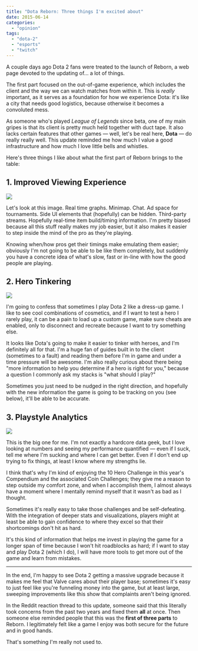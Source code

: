 ```yaml
---
title: "Dota Reborn: Three things I'm excited about"
date: 2015-06-14
categories: 
  - "opinion"
tags: 
  - "dota-2"
  - "esports"
  - "twitch"
---
```


A couple days ago Dota 2 fans were treated to the launch of Reborn, a web page devoted to the updating of… a lot of things.

The first part focused on the out-of-game experience, which includes the client and the way we can watch matches from within it. This is _really_ important, as it serves as a foundation for how we experience Dota: it's like a city that needs good logistics, because otherwise it becomes a convoluted mess.

As someone who's played _League of Legends_ since beta, one of my main gripes is that its client is pretty much held together with duct tape. It also lacks certain features that other games — well, let's be real here, **Dota** — do really really well. This update reminded me how much I value a good infrastructure and how much I love little bells and whistles.

Here's three things I like about what the first part of Reborn brings to the table:

## 1\. Improved Viewing Experience

![](images/LjnUbGW.png)

Let's look at this image. Real time graphs. Minimap. Chat. Ad space for tournaments. Side UI elements that (hopefully) can be hidden. Third-party streams. Hopefully real-time item build/timing information. I'm pretty biased because all this stuff really makes my job easier, but it also makes it easier to step inside the mind of the pro as they're playing.

Knowing when/how pros get their timings make emulating them easier; obviously I'm not going to be able to be like them completely, but suddenly you have a concrete idea of what's slow, fast or in-line with how the good people are playing.

## 2\. Hero Tinkering

![](images/ZGpzIPV.png)

I'm going to confess that sometimes I play Dota 2 like a dress-up game. I like to see cool combinations of cosmetics, and if I want to test a hero I rarely play, it can be a pain to load up a custom game, make sure cheats are enabled, only to disconnect and recreate because I want to try something else.

It looks like Dota's going to make it easier to tinker with heroes, and I'm definitely all for that. I'm a huge fan of guides built in to the client (sometimes to a fault) and reading them before I'm in game and under a time pressure will be awesome. I'm also really curious about there being "more information to help you determine if a hero is right for you," because a question I commonly ask my stacks is "what should I play?"

Sometimes you just need to be nudged in the right direction, and hopefully with the new information the game is going to be tracking on you (see below), it'll be able to be accurate.

## 3\. Playstyle Analytics

![](images/hLUMRHY.png)

This is the big one for me. I'm not exactly a hardcore data geek, but I love looking at numbers and seeing my performance quantified — even if I suck, tell me where I'm sucking and where I can get better. Even if I don't end up trying to fix things, at least I know where my strengths lie.

I think that's why I'm kind of enjoying the 10 Hero Challenge in this year's Compendium and the associated Coin Challenges; they give me a reason to step outside my comfort zone, and when I accomplish them, I almost always have a moment where I mentally remind myself that it wasn't as bad as I thought.

Sometimes it's really easy to take those challenges and be self-defeating. With the integration of deeper stats and visualizations, players might at least be able to gain confidence to where they excel so that their shortcomings don't hit as hard.

It's this kind of information that helps me invest in playing the game for a longer span of time because I won't hit roadblocks as hard; if I want to stay and play Dota 2 (which I do), I will have more tools to get more out of the game and learn from mistakes.

* * *

In the end, I'm happy to see Dota 2 getting a massive upgrade because it makes me feel that Valve cares about their player base; sometimes it's easy to just feel like you're funneling money into the game, but at least large, sweeping improvements like this show that complaints aren't being ignored.

In the Reddit reaction thread to this update, someone said that this literally took concerns from the past two years and fixed them **all** at once. Then someone else reminded people that this was the **first of three parts** to Reborn. I legitimately felt like a game I enjoy was both secure for the future and in good hands.

That's something I'm really not used to.
